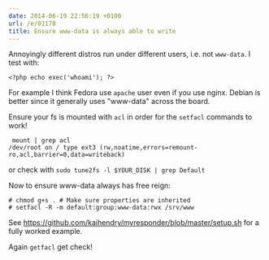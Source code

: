 ```yaml
---
date: 2014-06-19 22:56:19 +0100
url: /e/01178
title: Ensure www-data is always able to write
---
```



Annoyingly different distros run under different users, i.e. not `www-data`.  I test with:

	<?php echo exec('whoami'); ?>

For example I think Fedora use `apache` user even if you use nginx. Debian is
better since it generally uses "www-data" across the board.

Ensure your fs is mounted with `acl` in order for the `setfacl` commands to work!

	 mount | grep acl
	/dev/root on / type ext3 (rw,noatime,errors=remount-ro,acl,barrier=0,data=writeback)

or check with `sudo tune2fs -l $YOUR_DISK | grep Default`

Now to ensure www-data always has free reign:

	# chmod g+s . # Make sure properties are inherited
	# setfacl -R -m default:group:www-data:rwx /srv/www

See <https://github.com/kaihendry/myresponder/blob/master/setup.sh> for a fully worked example.

Again `getfacl` get check!
